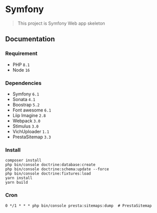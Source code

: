 # Symfony
> This project is Symfony Web app skeleton
## Documentation
### Requirement
* PHP ``8.1``
* Node ``16``
### Dependencies
* Symfony ``6.1``
* Sonata ``4.1``
* Boostrap ``5.2``
* Font awesome ``6.1``
* Liip Imagine ``2.8``
* Webpack ``3.0``
* Stimulus ``3.0``
* VichUploader ``1.1``
* PrestaSitemap ``3.3``
### Install
```shell
composer install
php bin/console doctrine:database:create
php bin/console doctrine:schema:update --force
php bin/console doctrine:fixtures:load
yarn install
yarn build
```
### Cron
```
0 */1 * * * php bin/console presta:sitemaps:dump  # PrestaSitemap
```